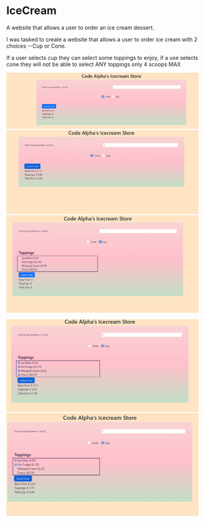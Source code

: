 # IceCream
A website that allows a user to order an ice cream dessert.


I was tasked to create a website that allows a user to order ice cream with 2 choices --Cup or Cone.

If a user selects cup they can select some toppings to enjoy, if a use selects cone they will not be able to select ANY toppings only 4 scoops MAX



![Cone choice selected 1](images/coneChoice_noToppings_beginning.png)
![Cone choice selected 2](images/2coneChoice_noToppings_.png)
![Cup choice selected 1](images/cupChoice_Toppings_beginning.png)

![Cup choice selected2](images/3cupChoice_ToppingsSelected.png)
![Cup choice selected3](images/1cupChoice_2Toppings.png)

